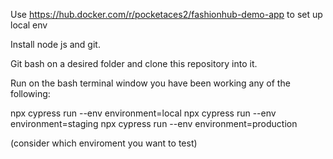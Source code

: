 
Use https://hub.docker.com/r/pocketaces2/fashionhub-demo-app to set up local env

Install node js and git.

Git bash on a desired folder and clone this repository into it.

Run on the bash terminal window you have been working any of the following:

npx cypress run --env environment=local
npx cypress run --env environment=staging
npx cypress run --env environment=production

(consider which enviroment you want to test) 
